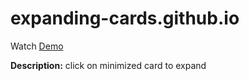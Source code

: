 # expanding-cards.github.io

Watch [Demo](https://nguyen-thanh-luan-github.github.io/expanding-cards.github.io/)

**Description:** click on minimized card to expand
